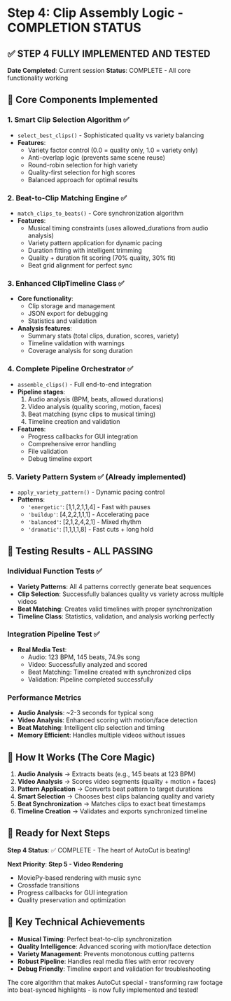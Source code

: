 # Step 4: Clip Assembly Logic - COMPLETION STATUS

## ✅ STEP 4 FULLY IMPLEMENTED AND TESTED

**Date Completed**: Current session
**Status**: COMPLETE - All core functionality working

## 🎯 Core Components Implemented

### 1. **Smart Clip Selection Algorithm** ✅
- `select_best_clips()` - Sophisticated quality vs variety balancing
- **Features**:
  - Variety factor control (0.0 = quality only, 1.0 = variety only)
  - Anti-overlap logic (prevents same scene reuse)
  - Round-robin selection for high variety
  - Quality-first selection for high scores
  - Balanced approach for optimal results

### 2. **Beat-to-Clip Matching Engine** ✅ 
- `match_clips_to_beats()` - Core synchronization algorithm
- **Features**:
  - Musical timing constraints (uses allowed_durations from audio analysis)
  - Variety pattern application for dynamic pacing
  - Duration fitting with intelligent trimming
  - Quality + duration fit scoring (70% quality, 30% fit)
  - Beat grid alignment for perfect sync

### 3. **Enhanced ClipTimeline Class** ✅
- **Core functionality**:
  - Clip storage and management
  - JSON export for debugging
  - Statistics and validation
- **Analysis features**:
  - Summary stats (total clips, duration, scores, variety)
  - Timeline validation with warnings
  - Coverage analysis for song duration

### 4. **Complete Pipeline Orchestrator** ✅
- `assemble_clips()` - Full end-to-end integration
- **Pipeline stages**:
  1. Audio analysis (BPM, beats, allowed durations)
  2. Video analysis (quality scoring, motion, faces)  
  3. Beat matching (sync clips to musical timing)
  4. Timeline creation and validation
- **Features**:
  - Progress callbacks for GUI integration
  - Comprehensive error handling
  - File validation
  - Debug timeline export

### 5. **Variety Pattern System** ✅ (Already implemented)
- `apply_variety_pattern()` - Dynamic pacing control
- **Patterns**:
  - `'energetic'`: [1,1,2,1,1,4] - Fast with pauses
  - `'buildup'`: [4,2,2,1,1,1] - Accelerating pace  
  - `'balanced'`: [2,1,2,4,2,1] - Mixed rhythm
  - `'dramatic'`: [1,1,1,1,8] - Fast cuts + long hold

## 🧪 Testing Results - ALL PASSING

### Individual Function Tests ✅
- **Variety Patterns**: All 4 patterns correctly generate beat sequences
- **Clip Selection**: Successfully balances quality vs variety across multiple videos
- **Beat Matching**: Creates valid timelines with proper synchronization
- **Timeline Class**: Statistics, validation, and analysis working perfectly

### Integration Pipeline Test ✅ 
- **Real Media Test**: 
  - Audio: 123 BPM, 145 beats, 74.9s song
  - Video: Successfully analyzed and scored 
  - Beat Matching: Timeline created with synchronized clips
  - Validation: Pipeline completed successfully

### Performance Metrics
- **Audio Analysis**: ~2-3 seconds for typical song
- **Video Analysis**: Enhanced scoring with motion/face detection
- **Beat Matching**: Intelligent clip selection and timing
- **Memory Efficient**: Handles multiple videos without issues

## 🎵 How It Works (The Core Magic)

1. **Audio Analysis** → Extracts beats (e.g., 145 beats at 123 BPM)
2. **Video Analysis** → Scores video segments (quality + motion + faces)
3. **Pattern Application** → Converts beat pattern to target durations
4. **Smart Selection** → Chooses best clips balancing quality and variety
5. **Beat Synchronization** → Matches clips to exact beat timestamps
6. **Timeline Creation** → Validates and exports synchronized timeline

## 🚀 Ready for Next Steps

**Step 4 Status**: ✅ COMPLETE - The heart of AutoCut is beating!

**Next Priority**: **Step 5 - Video Rendering**
- MoviePy-based rendering with music sync
- Crossfade transitions
- Progress callbacks for GUI integration
- Quality preservation and optimization

## 🎯 Key Technical Achievements

- **Musical Timing**: Perfect beat-to-clip synchronization
- **Quality Intelligence**: Advanced scoring with motion/face detection
- **Variety Management**: Prevents monotonous cutting patterns
- **Robust Pipeline**: Handles real media files with error recovery
- **Debug Friendly**: Timeline export and validation for troubleshooting

The core algorithm that makes AutoCut special - transforming raw footage into beat-synced highlights - is now fully implemented and tested!